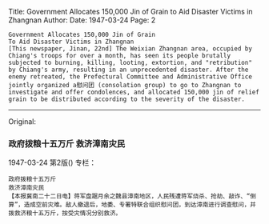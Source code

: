 Title: Government Allocates 150,000 Jin of Grain to Aid Disaster Victims in Zhangnan
Author:
Date: 1947-03-24
Page: 2

    Government Allocates 150,000 Jin of Grain
    To Aid Disaster Victims in Zhangnan
    [This newspaper, Jinan, 22nd] The Weixian Zhangnan area, occupied by Chiang's troops for over a month, has seen its people brutally subjected to burning, killing, looting, extortion, and "retribution" by Chiang's army, resulting in an unprecedented disaster. After the enemy retreated, the Prefectural Committee and Administrative Office jointly organized a慰问团 (consolation group) to go to Zhangnan to investigate and offer condolences, and allocated 150,000 jin of relief grain to be distributed according to the severity of the disaster.



<hr /> 

Original: 


### 政府拨粮十五万斤  救济漳南灾民

1947-03-24
第2版()
专栏：

    政府拨粮十五万斤
    救济漳南灾民
    【本报冀南二十二日电】蒋军盘踞月余之魏县漳南地区，人民残遭蒋军烧杀、抢劫、敲诈、“倒算”，造成空前灾难。敌人撤退后，地委、专署特联合组织慰问团，到达漳南进行调查慰问，并拨救济粮十五万斤，按受灾情况分别救济。
